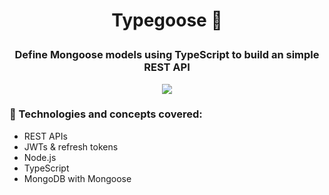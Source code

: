 # <p align = "center"> Typegoose 🌈 </p>
### <p align = "center"> Define Mongoose models using TypeScript to build an simple REST API </p>

<p align="center"><img src="https://user-images.githubusercontent.com/72531277/178094665-f46c6a55-c821-42a0-bb9c-d5dd5f2d69fa.png"/></p>



### :vulcan_salute:	 Technologies and concepts covered: 

- REST APIs
- JWTs & refresh tokens
- Node.js
- TypeScript
- MongoDB with Mongoose

